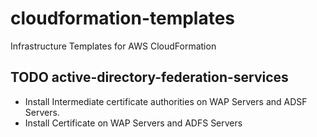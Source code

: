 cloudformation-templates
========================

Infrastructure Templates for AWS CloudFormation


TODO active-directory-federation-services
-----
* Install Intermediate certificate authorities on WAP Servers and ADSF Servers.
* Install Certificate on WAP Servers and ADFS Servers